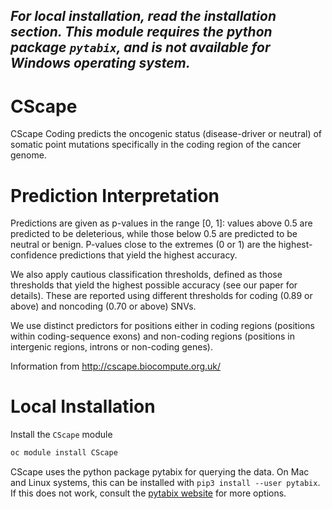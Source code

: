 ## _For local installation, read the installation section. This module requires the python package `pytabix`, and is not available for Windows operating system._

# CScape

CScape Coding predicts the oncogenic status (disease-driver or neutral) of somatic point mutations specifically in the coding region of the cancer genome.

# Prediction Interpretation

Predictions are given as p-values in the range [0, 1]: values above 0.5 are predicted to be deleterious, while those below 0.5 are predicted to be neutral or benign. P-values close to the extremes (0 or 1) are the highest-confidence predictions that yield the highest accuracy.

We also apply cautious classification thresholds, defined as those thresholds that yield the highest possible accuracy (see our paper for details). These are reported using different thresholds for coding (0.89 or above) and noncoding (0.70 or above) SNVs.

We use distinct predictors for positions either in coding regions (positions within coding-sequence exons) and non-coding regions (positions in intergenic regions, introns or non-coding genes).

Information from http://cscape.biocompute.org.uk/

# Local Installation

Install the `CScape` module

```bash
oc module install CScape
```
CScape uses the python package pytabix for querying the data. On Mac and Linux systems, this can be installed with `pip3 install --user pytabix`. If this does not work, consult the [pytabix website](https://pypi.org/project/pytabix/) for more options.

